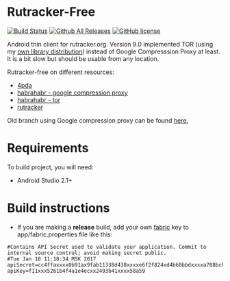 # Rutracker-Free

[![Build Status](https://travis-ci.org/jehy/rutracker-free.svg?branch=master)](https://travis-ci.org/jehy/rutracker-free)
[![Github All Releases](https://img.shields.io/github/downloads/jehy/rutracker-free/total.svg)](https://github.com/jehy/rutracker-free/releases)
[![GitHub license](https://img.shields.io/badge/license-Apache%202-blue.svg)](https://raw.githubusercontent.com/jehy/rutracker-free/master/License.md)

Android thin client for rutracker.org.
Version 9.0 implemented TOR
(using my [own library distribution](https://github.com/jehy/Tor-Onion-Proxy-Library))
instead of Google Compresssion Proxy at least.
It is a bit slow but should be usable from any location.

Rutracker-free on different resources:

* [4pda](http://4pda.ru/forum/index.php?showtopic=733085)
* [habrahabr - google compression proxy](https://habrahabr.ru/post/279267/)
* [habrahabr - tor](https://habrahabr.ru/post/313030/)
* [rutracker](http://rutracker.org/forum/viewtopic.php?t=5191131)

Old branch using Google compression proxy can be found
 [here.](https://github.com/jehy/rutracker-free/tree/old/GCP)

# Requirements
To build project, you will need:
* Android Studio 2.1+

# Build instructions
* If you are making a **release** build, add your own [fabric](https://fabric.io)
key to app/fabric.properties file like this:
```
#Contains API Secret used to validate your application. Commit to internal source control; avoid making secret public.
#Tue Jan 10 11:18:34 MSK 2017
apiSecret=cc4ffaxxxx0b91ax9fab11338d438xxxxe6f2f824xd4b60bbdxxxxa788bc629
apiKey=f11xxx5261b4f4a1e4ecxx2493b41xxxx58a59
```
